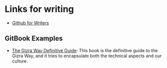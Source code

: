 # Links for writing

- [Github for Writers](http://www.madebyloren.com/github-for-writers)

## GitBook Examples
- [The Gizra Way Definitive Guide](https://www.thegizraway.com/): This book is the definitive guide to the Gizra Way, and it tries to encapsulate both the technical aspects and our culture.

